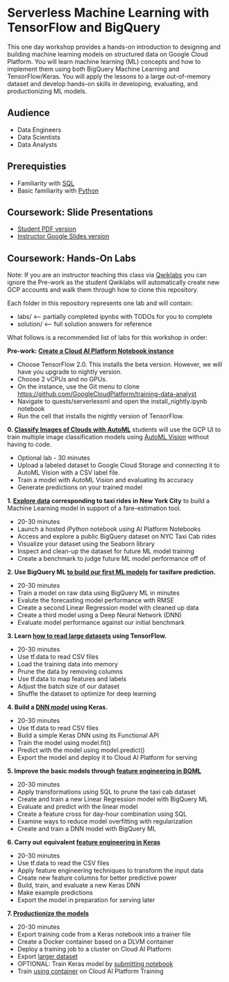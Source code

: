 # Serverless Machine Learning with TensorFlow and BigQuery

This one day workshop provides a hands-on introduction to designing and building machine learning models on structured data on Google Cloud Platform. You will learn machine learning (ML) concepts and how to implement them using both BigQuery Machine Learning and TensorFlow/Keras. You will apply the lessons to a large out-of-memory dataset and develop hands-on skills in developing, evaluating, and productionizing ML models.

## Audience
- Data Engineers
- Data Scientists
- Data Analysts

## Prerequisties 
- Familiarity with [SQL](https://en.wikipedia.org/wiki/SQL)
- Basic familiarity with [Python](https://en.wikipedia.org/wiki/Python_(programming_language))

## Coursework: Slide Presentations
- [Student PDF version](https://storage.cloud.google.com/cloud-training/serverlessml/1.0/slides/Serverless%20ML%20with%20TensorFlow%20and%20BigQuery.pdf?folder=true&organizationId=true)
- [Instructor Google Slides version](https://docs.google.com/presentation/d/1ZLEK1aQOUXjly1tTDKrY_1YvRciGbW6WF8ipXCEk_Kw/edit)

## Coursework: Hands-On Labs

Note: If you are an instructor teaching this class via [Qwiklabs](https://www.qwiklabs.com) you can ignore the Pre-work as the student Qwiklabs will automatically create new GCP accounts and walk them through how to clone this repository. 

Each folder in this repository represents one lab and will contain:
  * labs/ <-- partially completed ipynbs with TODOs for you to complete
  * solution/ <-- full solution answers for reference
  
 What follows is a recommended list of labs for this workshop in order:

__Pre-work: [Create a Cloud AI Platform Notebook instance](http://console.cloud.google.com/mlengine/notebooks/create-instance)__
   * Choose TensorFlow 2.0.  This installs the beta version. However, we will have you upgrade to nightly version.
   * Choose 2 vCPUs and no GPUs.
   * On the instance, use the Git menu to clone https://github.com/GoogleCloudPlatform/training-data-analyst
   * Navigate to quests/serverlessml and open the install_nightly.ipynb notebook
   * Run the cell that installs the nightly version of TensorFlow.

__0. [Classify Images of Clouds with AutoML](https://www.qwiklabs.com/focuses/1779?parent=catalog)__ students will use the GCP UI to train multiple image classification models using [AutoML Vision](https://cloud.google.com/vision/automl/docs/) without having to code. 
   * Optional lab - 30 minutes
   * Upload a labeled dataset to Google Cloud Storage and connecting it to AutoML Vision with a CSV label file.
   * Train a model with AutoML Vision and evaluating its accuracy
   * Generate predictions on your trained model

__1. [Explore data](01_explore/) corresponding to taxi rides in New York City__ to build a Machine Learning model in support of a fare-estimation tool.
   * 20-30 minutes
   * Launch a hosted iPython notebook using AI Platform Notebooks
   * Access and explore a public BigQuery dataset on NYC Taxi Cab rides
   * Visualize your dataset using the Seaborn library
   * Inspect and clean-up the dataset for future ML model training
   * Create a benchmark to judge future ML model performance off of

__2. Use BigQuery ML [to build our first ML models](02_bqml/) for taxifare prediction.__
   * 20-30 minutes
   * Train a model on raw data using BigQuery ML in minutes
   * Evalute the forecasting model performance with RMSE
   * Create a second Linear Regression model with cleaned up data
   * Create a third model using a Deep Neural Network (DNN)
   * Evaluate model performance against our initial benchmark

__3. Learn [how to read large datasets](03_tfdata/) using TensorFlow.__
   * 20-30 minutes
   * Use tf.data to read CSV files
   * Load the training data into memory
   * Prune the data by removing columns
   * Use tf.data to map features and labels
   * Adjust the batch size of our dataset
   * Shuffle the dataset to optimize for deep learning

__4. Build a [DNN model](04_keras/) using Keras.__
   * 20-30 minutes
   * Use tf.data to read CSV files
   * Build a simple Keras DNN using its Functional API
   * Train the model using model.fit()
   * Predict with the model using model.predict()
   * Export the model and deploy it to Cloud AI Platform for serving

__5. Improve the basic models through [feature engineering in BQML](05_feateng/)__
   * 20-30 minutes
   * Apply transformations using SQL to prune the taxi cab dataset
   * Create and train a new Linear Regression model with BigQuery ML
   * Evaluate and predict with the linear model
   * Create a feature cross for day-hour combination using SQL
   * Examine ways to reduce model overfitting with regularization
   * Create and train a DNN model with BigQuery ML

__6. Carry out equivalent [feature engineering in Keras](06_feateng_keras/)__
   * 20-30 minutes
   * Use tf.data to read the CSV files
   * Apply feature engineering techniques to transform the input data
   * Create new feature columns for better predictive power
   * Build, train, and evaluate a new Keras DNN
   * Make example predictions
   * Export the model in preparation for serving later

__7. [Productionize the models](07_caip/)__
   * 20-30 minutes
   * Export training code from a Keras notebook into a trainer file
   * Create a Docker container based on a DLVM container
   * Deploy a training job to a cluster on Cloud AI Platform
   * Export [larger dataset](07_caip/solution/export_data.ipynb)
   * OPTIONAL: Train Keras model by [submitting notebook](07_caip/solution/run_notebook.sh)
   * Train [using container](07_caip/solution/train_caip.ipynb) on Cloud AI Platform Training


   
   


